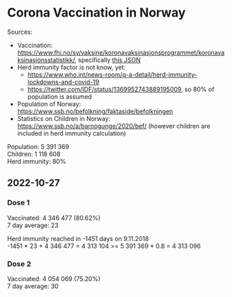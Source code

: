 # Corona Vaccination in Norway

Sources:

- Vaccination: <https://www.fhi.no/sv/vaksine/koronavaksinasjonsprogrammet/koronavaksinasjonsstatistikk/>, specifically [this JSON](https://www.fhi.no/api/chartdata/api/99119)
- Herd immunity factor is not know, yet:
  - <https://www.who.int/news-room/q-a-detail/herd-immunity-lockdowns-and-covid-19>
  - <https://twitter.com/IDF/status/1369952743889195009>, so 80% of population is assumed
- Population of Norway: <https://www.ssb.no/befolkning/faktaside/befolkningen>
- Statistics on Children in Norway: https://www.ssb.no/a/barnogunge/2020/bef/ (however children are included in herd immunity calculation)

Population: 5 391 369  
Children: 1 118 608  
Herd immunity: 80%  

## 2022-10-27

### Dose 1

Vaccinated: 4 346 477 (80.62%)  
7 day average: 23

Herd immunity reached in -1451 days on 9.11.2018  
-1451 * 23 + 4 346 477 = 4 313 104 >= 5 391 369 * 0.8 = 4 313 096

### Dose 2

Vaccinated: 4 054 069 (75.20%)  
7 day average: 30

